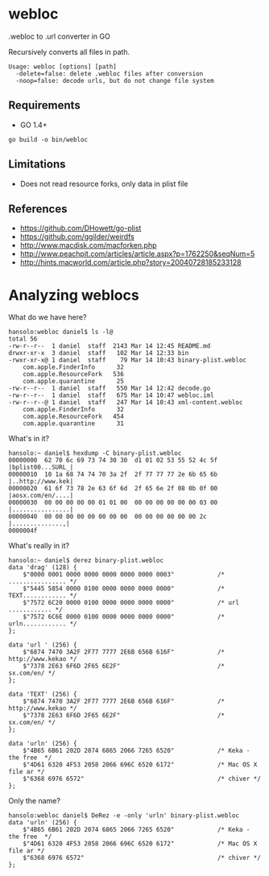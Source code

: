 webloc
======
.webloc to .url converter in GO

Recursively converts all files in path.

~~~
Usage: webloc [options] [path]
  -delete=false: delete .webloc files after conversion
  -noop=false: decode urls, but do not change file system
~~~


Requirements
------------
* GO 1.4+

~~~
go build -o bin/webloc
~~~

Limitations
-----------
* Does not read resource forks, only data in plist file


References
----------
* https://github.com/DHowett/go-plist
* https://github.com/ggilder/weirdfs
* http://www.macdisk.com/macforken.php
* http://www.peachpit.com/articles/article.aspx?p=1762250&seqNum=5
* http://hints.macworld.com/article.php?story=20040728185233128


Analyzing weblocs
=================

What do we have here?
~~~
hansolo:webloc daniel$ ls -l@
total 56
-rw-r--r--  1 daniel  staff  2143 Mar 14 12:45 README.md
drwxr-xr-x  3 daniel  staff   102 Mar 14 12:33 bin
-rwxr-xr-x@ 1 daniel  staff    79 Mar 14 10:43 binary-plist.webloc
	com.apple.FinderInfo	  32
	com.apple.ResourceFork	 536
	com.apple.quarantine	  25
-rw-r--r--  1 daniel  staff   550 Mar 14 12:42 decode.go
-rw-r--r--  1 daniel  staff   675 Mar 14 10:47 webloc.iml
-rw-r--r--@ 1 daniel  staff   247 Mar 14 10:43 xml-content.webloc
	com.apple.FinderInfo	  32
	com.apple.ResourceFork	 454
	com.apple.quarantine	  31
~~~

What's in it?
~~~
hansolo:~ daniel$ hexdump -C binary-plist.webloc
00000000  62 70 6c 69 73 74 30 30  d1 01 02 53 55 52 4c 5f  |bplist00...SURL_|
00000010  10 1a 68 74 74 70 3a 2f  2f 77 77 77 2e 6b 65 6b  |..http://www.kek|
00000020  61 6f 73 78 2e 63 6f 6d  2f 65 6e 2f 08 0b 0f 00  |aosx.com/en/....|
00000030  00 00 00 00 00 01 01 00  00 00 00 00 00 00 03 00  |................|
00000040  00 00 00 00 00 00 00 00  00 00 00 00 00 00 2c     |..............,|
0000004f
~~~

What's really in it?
~~~
hansolo:~ daniel$ derez binary-plist.webloc
data 'drag' (128) {
    $"0000 0001 0000 0000 0000 0000 0000 0003"            /* ................ */
    $"5445 5854 0000 0100 0000 0000 0000 0000"            /* TEXT............ */
    $"7572 6C20 0000 0100 0000 0000 0000 0000"            /* url ............ */
    $"7572 6C6E 0000 0100 0000 0000 0000 0000"            /* urln............ */
};

data 'url ' (256) {
    $"6874 7470 3A2F 2F77 7777 2E6B 656B 616F"            /* http://www.kekao */
    $"7378 2E63 6F6D 2F65 6E2F"                           /* sx.com/en/ */
};

data 'TEXT' (256) {
    $"6874 7470 3A2F 2F77 7777 2E6B 656B 616F"            /* http://www.kekao */
    $"7378 2E63 6F6D 2F65 6E2F"                           /* sx.com/en/ */
};

data 'urln' (256) {
    $"4B65 6B61 202D 2074 6865 2066 7265 6520"            /* Keka - the free  */
    $"4D61 6320 4F53 2058 2066 696C 6520 6172"            /* Mac OS X file ar */
    $"6368 6976 6572"                                     /* chiver */
};
~~~

Only the name?
~~~
hansolo:webloc daniel$ DeRez -e -only 'urln' binary-plist.webloc
data 'urln' (256) {
    $"4B65 6B61 202D 2074 6865 2066 7265 6520"            /* Keka - the free  */
    $"4D61 6320 4F53 2058 2066 696C 6520 6172"            /* Mac OS X file ar */
    $"6368 6976 6572"                                     /* chiver */
};
~~~
